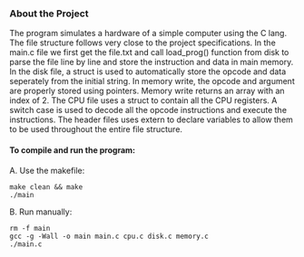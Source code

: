### About the Project 

The program simulates a hardware of a simple computer using the C lang.
The file structure follows very close to the project specifications. In the main.c file we first get the file.txt and call load_prog() function from disk to parse the file line by line and store the instruction and data in main memory. In the disk file, a struct is used to automatically store the opcode and data seperately from the initial string. In memory write, the opcode and argument are properly stored using pointers. Memory write returns an array with an index of 2. The CPU file uses a struct to contain all the CPU registers. A switch case is used to decode all the opcode instructions and execute the instructions. The header files uses extern to declare variables to allow them to be used throughout the entire file structure. 

#### To compile and run the program:

A. Use the makefile:
```
make clean && make
./main
```
B. Run manually:
```
rm -f main
gcc -g -Wall -o main main.c cpu.c disk.c memory.c
./main.c
```